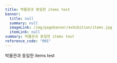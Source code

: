 ```yaml
---
title: 박물관과 동일한 items test
banner:
  title: null
  summary: null
  imageLink: /img/pagebanner/exhibition/items.jpg
  itemLink: null
summary: 박물관과 동일한 items test
reference_code: "001"
---
```

박물관과 동일한 items test